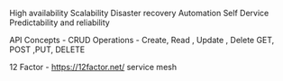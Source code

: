 
High availability 
Scalability 
Disaster recovery 
Automation
Self Dervice 
Predictability and reliability

API Concepts - 
CRUD Operations - Create, Read , Update , Delete 
GET, POST ,PUT, DELETE 

12 Factor - https://12factor.net/ 
service mesh 
